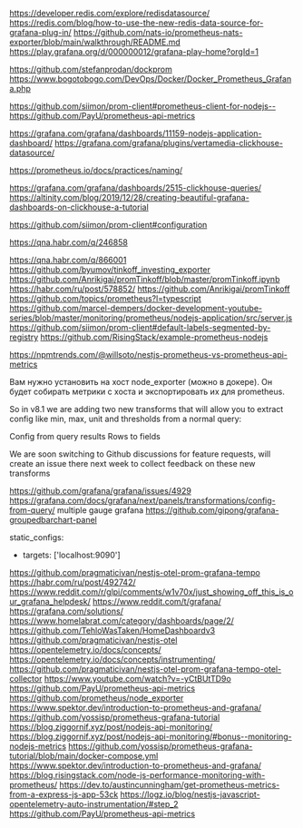 https://developer.redis.com/explore/redisdatasource/
https://redis.com/blog/how-to-use-the-new-redis-data-source-for-grafana-plug-in/
https://github.com/nats-io/prometheus-nats-exporter/blob/main/walkthrough/README.md
https://play.grafana.org/d/000000012/grafana-play-home?orgId=1




https://github.com/stefanprodan/dockprom
https://www.bogotobogo.com/DevOps/Docker/Docker_Prometheus_Grafana.php

https://github.com/siimon/prom-client#prometheus-client-for-nodejs--
https://github.com/PayU/prometheus-api-metrics

https://grafana.com/grafana/dashboards/11159-nodejs-application-dashboard/
https://grafana.com/grafana/plugins/vertamedia-clickhouse-datasource/

https://prometheus.io/docs/practices/naming/

https://grafana.com/grafana/dashboards/2515-clickhouse-queries/
https://altinity.com/blog/2019/12/28/creating-beautiful-grafana-dashboards-on-clickhouse-a-tutorial

https://github.com/siimon/prom-client#configuration

https://qna.habr.com/q/246858

https://qna.habr.com/q/866001
https://github.com/byumov/tinkoff_investing_exporter
https://github.com/Anrikigai/promTinkoff/blob/master/promTinkoff.ipynb
https://habr.com/ru/post/578852/
https://github.com/Anrikigai/promTinkoff
https://github.com/topics/prometheus?l=typescript
https://github.com/marcel-dempers/docker-development-youtube-series/blob/master/monitoring/prometheus/nodejs-application/src/server.js
https://github.com/siimon/prom-client#default-labels-segmented-by-registry
https://github.com/RisingStack/example-prometheus-nodejs

https://npmtrends.com/@willsoto/nestjs-prometheus-vs-prometheus-api-metrics

Вам нужно установить на хост node_exporter (можно в докере).
Он будет собирать метрики с хоста и экспортировать их для prometheus.


So in v8.1 we are adding two new transforms that will allow you to extract config like min, max, unit and thresholds from a normal query:

Config from query results
Rows to fields

We are soon switching to Github discussions for feature requests,
will create an issue there next week to collect feedback on these new transforms

https://github.com/grafana/grafana/issues/4929
https://grafana.com/docs/grafana/next/panels/transformations/config-from-query/
multiple gauge grafana
https://github.com/gipong/grafana-groupedbarchart-panel

static_configs:
- targets: ['localhost:9090']

https://github.com/pragmaticivan/nestjs-otel-prom-grafana-tempo
https://habr.com/ru/post/492742/
https://www.reddit.com/r/glpi/comments/w1v70x/just_showing_off_this_is_our_grafana_helpdesk/
https://www.reddit.com/t/grafana/
https://grafana.com/solutions/
https://www.homelabrat.com/category/dashboards/page/2/
https://github.com/TehloWasTaken/HomeDashboardv3
https://github.com/pragmaticivan/nestjs-otel
https://opentelemetry.io/docs/concepts/
https://opentelemetry.io/docs/concepts/instrumenting/
https://github.com/pragmaticivan/nestjs-otel-prom-grafana-tempo-otel-collector
https://www.youtube.com/watch?v=-yCtBUtTD9o
https://github.com/PayU/prometheus-api-metrics
https://github.com/prometheus/node_exporter
https://www.spektor.dev/introduction-to-prometheus-and-grafana/
https://github.com/yossisp/prometheus-grafana-tutorial
https://blog.ziggornif.xyz/post/nodejs-api-monitoring/
https://blog.ziggornif.xyz/post/nodejs-api-monitoring/#bonus--monitoring-nodejs-metrics
https://github.com/yossisp/prometheus-grafana-tutorial/blob/main/docker-compose.yml
https://www.spektor.dev/introduction-to-prometheus-and-grafana/
https://blog.risingstack.com/node-js-performance-monitoring-with-prometheus/
https://dev.to/austincunningham/get-prometheus-metrics-from-a-express-js-app-53ck
https://logz.io/blog/nestjs-javascript-opentelemetry-auto-instrumentation/#step_2
https://github.com/PayU/prometheus-api-metrics
